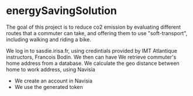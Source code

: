 # energySavingSolution
The goal of this project is to reduce co2 emission by evaluating different routes that a commuter can take, 
and offering them to use "soft-transport", including walking and riding a bike.



We log in to sasdie.irisa.fr, using credintials provided by IMT Atlantique instructors, Francois Bodin.
We then can have
We retrieve commuter's home address from a database.
We calculate the geo distance between home to work address, using Navisia 
  * We create an account in Navisia
  * We use the generated token 

